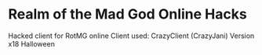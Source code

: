 # Realm of the Mad God Online Hacks

Hacked client for RotMG online
Client used: CrazyClient (CrazyJani) 
Version x18 Halloween

